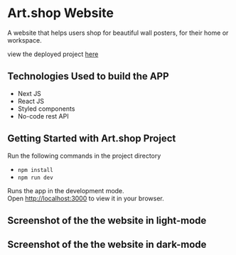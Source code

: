 # Art.shop Website
A website that helps users shop for beautiful wall posters, for their home or workspace.

view the deployed project [here](https://my-art-shop.vercel.app/)


## Technologies Used to build the APP
- Next JS
- React JS
- Styled components
- No-code rest API


## Getting Started with Art.shop Project
Run the following commands in the project directory

- `npm install`
- `npm run dev`


Runs the app in the development mode.\
Open [http://localhost:3000](http://localhost:3000) to view it in your browser.


## Screenshot of the the website in light-mode


## Screenshot of the the website in dark-mode

